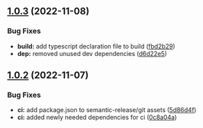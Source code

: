 ## [1.0.3](https://github.com/bloc-state/state/compare/v1.0.2...v1.0.3) (2022-11-08)


### Bug Fixes

* **build:** add typescript declaration file to build ([fbd2b29](https://github.com/bloc-state/state/commit/fbd2b2987ff61140766375b1806443efe2057069))
* **dep:** removed unused dev dependencies ([d6d22e5](https://github.com/bloc-state/state/commit/d6d22e59433881ea42b76eb17ef3811e28b030e7))

## [1.0.2](https://github.com/bloc-state/state/compare/v1.0.1...v1.0.2) (2022-11-07)


### Bug Fixes

* **ci:** add package.json to semantic-release/git assets ([5d86d4f](https://github.com/bloc-state/state/commit/5d86d4fcd55552c411916269cbd2db41204d4a29))
* **ci:** added newly needed dependencies for ci ([0c8a04a](https://github.com/bloc-state/state/commit/0c8a04adf58d51faf5e4745fe47eebf5b45a5e27))
